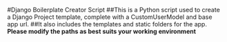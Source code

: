 #Django Boilerplate Creator Script
##This is a Python script used to create a Django Project template, complete with a CustomUserModel and base app url.
##It also includes the templates and static folders for the app.
**Please modify the paths as best suits your working environment**